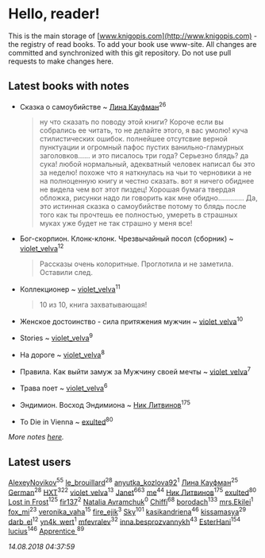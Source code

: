 # Hello, reader!
This is the main storage of [www.knigopis.com](http://www.knigopis.com) - the registry of read books.
To add your book use www-site. All changes are committed and synchronized with this git repository.
Do not use pull requests to make changes here.


## Latest books with notes
* Сказка о самоубийстве ~ [Лина Кауфман](users/143/143278479-vkontakte)<sup>26</sup>
    > ну что сказать по поводу этой книги? Короче если вы собрались ее читать, то не делайте этого, я вас  умолю!
    >  куча стилистических ошибок. полнейшее отсутсвие верной пунктуации  и огромный пафос пустих ванильно-гламурных заголовков......
    > и это писалось три года? Серьезно блядь? да сука! любой нормальный, адекватный человек  написал бы это за неделю! 
    > похоже что я наткнулась на чьи то черновики а не на полноценную книгу 
    > и честно сказать. вот я ничего обиднее не видела чем  вот этот пиздец!
    > Хорошая бумага твердая обложка,  рисунки
    > надо ли говорить как мне обидно.............
    > Да, это истинная сказка о самоубийстве потому то блядь после того как ты прочтешь 
    > ее полностью, умереть в страшных муках уже будет  не так страшно
    > у меня все!

* Бог-скорпион. Клонк-клонк. Чрезвычайный посол (сборник) ~ [violet_velva](users/116/116961712580551399099-google)<sup>12</sup>
    > Рассказы очень колоритные. Проглотила и не заметила. Оставили след.

* Коллекционер ~ [violet_velva](users/116/116961712580551399099-google)<sup>11</sup>
    > 10 из 10, книга захватывающая!

* Женское достоинство - сила притяжения мужчин ~ [violet_velva](users/116/116961712580551399099-google)<sup>10</sup>

* Stories ~ [violet_velva](users/116/116961712580551399099-google)<sup>9</sup>

* На дороге ~ [violet_velva](users/116/116961712580551399099-google)<sup>8</sup>

* Правила. Как выйти замуж за Мужчину своей мечты ~ [violet_velva](users/116/116961712580551399099-google)<sup>7</sup>

* Трава поет ~ [violet_velva](users/116/116961712580551399099-google)<sup>6</sup>

* Эндимион. Восход Эндимиона ~ [Ник Литвинов](users/241/241974816-vkontakte)<sup>175</sup>

* To Die in Vienna ~ [exulted](users/100/100599204551896265722-google)<sup>80</sup>


_More notes [here](latest_books_with_notes.md)._


## Latest users
[AlexeyNovikov](users/170/170278332-vkontakte)<sup>55</sup> 
[le_brouillard](users/133/13330781-vkontakte)<sup>28</sup> 
[anyutka_kozlova92](users/223/22376066-vkontakte)<sup>1</sup> 
[Лина Кауфман](users/143/143278479-vkontakte)<sup>25</sup> 
[German](users/112/112254248549638795343-google)<sup>28</sup> 
[HXT](users/100/100002563462782-facebook)<sup>322</sup> 
[violet_velva](users/116/116961712580551399099-google)<sup>13</sup> 
[Janet](users/108/108113656204404967440-google)<sup>663</sup> 
[me](users/381/381417697-yandex)<sup>44</sup> 
[Ник Литвинов](users/241/241974816-vkontakte)<sup>175</sup> 
[exulted](users/100/100599204551896265722-google)<sup>80</sup> 
[Lost in Frost](users/103/103293621948650602575-google)<sup>125</sup> 
[fir137](users/176/176805114-yandex)<sup>2</sup> 
[Natalia Avramchuk](users/945/945973022276722-facebook)<sup>0</sup> 
[Chiffi](users/105/105831994080785626680-google)<sup>68</sup> 
[borodach](users/157/15706320-vkontakte)<sup>133</sup> 
[mrs.Ekilei](users/104/104505053912561500571-google)<sup>1</sup> 
[fox_mi](users/220/220022778-vkontakte)<sup>23</sup> 
[veronika_vaha](users/876/87639392-vkontakte)<sup>15</sup> 
[fire_ejik](users/329/32903202-vkontakte)<sup>3</sup> 
[Sky](users/118/118049897850017649660-google)<sup>101</sup> 
[kasikandriena](users/152/152488954-vkontakte)<sup>46</sup> 
[kissamasya](users/684/68439978-vkontakte)<sup>29</sup> 
[darb_el](users/184/184135339-vkontakte)<sup>12</sup> 
[yn4k_wert](users/215/21574100-vkontakte)<sup>1</sup> 
[mfevralev](users/140/140966150-vkontakte)<sup>32</sup> 
[inna.besprozvannykh](users/733/73323849-yandex)<sup>43</sup> 
[EsterHani](users/305/30558181-vkontakte)<sup>154</sup> 
[lucius](users/838/83820536-yandex)<sup>146</sup> 
[Apprentice ](users/528/52821952-vkontakte)<sup>89</sup> 


_14.08.2018 04:37:59_
